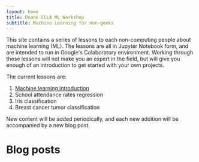 ```yaml
---
layout: home
title: Doane CCLA ML Workshop
subtitle: Machine Learning for non-geeks 
---
```


This site contains a series of lessons to each non-computing people about 
machine learning (ML). The lessons are all in Jupyter Notebook form, and 
are intended to run in Google's Colaboratory environment. Working through 
these lessons will not make you an expert in the field, but will give you 
enough of an introduction to get started with your own projects. 

The current lessons are:

1. [Machine learning introduction](./2023-10-11-machine-learning-introduction/)
2. School attendance rates regression
3. Iris classification
4. Breast cancer tumor classification

New content will be added periodically, and each new addition will be 
accompanied by a new blog post. 

# Blog posts

